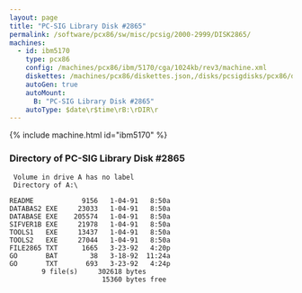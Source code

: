 ```yaml
---
layout: page
title: "PC-SIG Library Disk #2865"
permalink: /software/pcx86/sw/misc/pcsig/2000-2999/DISK2865/
machines:
  - id: ibm5170
    type: pcx86
    config: /machines/pcx86/ibm/5170/cga/1024kb/rev3/machine.xml
    diskettes: /machines/pcx86/diskettes.json,/disks/pcsigdisks/pcx86/diskettes.json
    autoGen: true
    autoMount:
      B: "PC-SIG Library Disk #2865"
    autoType: $date\r$time\rB:\rDIR\r
---
```


{% include machine.html id="ibm5170" %}

### Directory of PC-SIG Library Disk #2865

     Volume in drive A has no label
     Directory of A:\

    README            9156   1-04-91   8:50a
    DATABAS2 EXE     23033   1-04-91   8:50a
    DATABASE EXE    205574   1-04-91   8:50a
    SIFVER1B EXE     21978   1-04-91   8:50a
    TOOLS1   EXE     13437   1-04-91   8:50a
    TOOLS2   EXE     27044   1-04-91   8:50a
    FILE2865 TXT      1665   3-23-92   4:20p
    GO       BAT        38   3-18-92  11:24a
    GO       TXT       693   3-23-92   4:24p
            9 file(s)     302618 bytes
                           15360 bytes free
